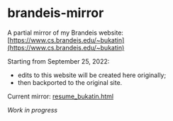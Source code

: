 # brandeis-mirror

A partial mirror of my Brandeis website: [https://www.cs.brandeis.edu/~bukatin](https://www.cs.brandeis.edu/~bukatin)

Starting from September 25, 2022:
  * edits to this website will be created here originally;
  * then backported to the original site.
  
Current mirror: [resume_bukatin.html](https://anhinga.github.io/brandeis-mirror/resume_bukatin.html)

_Work in progress_
